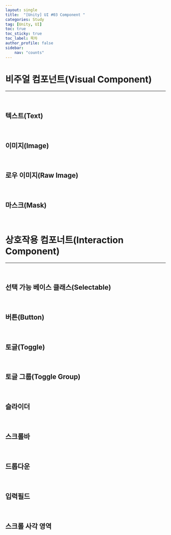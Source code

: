 ```yaml
---
layout: single
title:  "[Unity] UI #03 Component "
categories: Study
tag: [Unity, UI]
toc: true 
toc_sticky: true 
toc_label: 목차    
author_profile: false
sidebar:
    nav: "counts"
---
```


# 비주얼 컴포넌트(Visual Component)

---


<br>

## 텍스트(Text)


<br>

## 이미지(Image)


<br>

## 로우 이미지(Raw Image)


<br>

## 마스크(Mask)


<br>

# 상호작용 컴포너트(Interaction Component)

---


<br>

## 선택 가능 베이스 클래스(Selectable)


<br>

## 버튼(Button)



<br>

## 토글(Toggle)


<br>

## 토글 그룹(Toggle Group)



<br>

## 슬라이더



<br>

## 스크롤바



<br>

## 드롭다운



<br>

## 입력필드



<br>

## 스크롤 사각 영역



<br>
